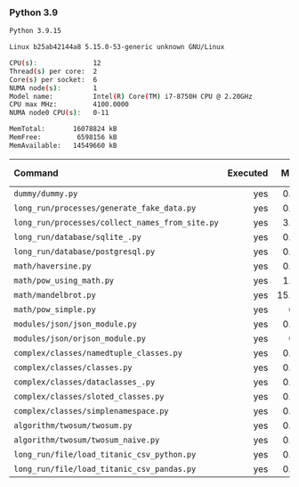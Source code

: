### **Python 3.9**

```bash
Python 3.9.15

Linux b25ab42144a8 5.15.0-53-generic unknown GNU/Linux

CPU(s):              12
Thread(s) per core:  2
Core(s) per socket:  6
NUMA node(s):        1
Model name:          Intel(R) Core(TM) i7-8750H CPU @ 2.20GHz
CPU max MHz:         4100.0000
NUMA node0 CPU(s):   0-11

MemTotal:       16078824 kB
MemFree:         6598156 kB
MemAvailable:   14549660 kB
```

| Command | Executed | Mean [s] | Stddev [s] | Median [s] | Min [s] | Max [s] | Memory [MB] |
|:---|---:|---:|---:|---:|---:|---:|---:|
| `dummy/dummy.py` | yes | 0.02961 | 0.00053 | 0.02965 | 0.0288 | 0.03067 | 22.68867 |
| `long_run/processes/generate_fake_data.py` | yes | 0.79788 | 0.01552 | 0.79378 | 0.78566 | 0.83823 | 68.22773 |
| `long_run/processes/collect_names_from_site.py` | yes | 3.50393 | 0.94225 | 3.55265 | 2.11588 | 5.01346 | 45.09766 |
| `long_run/database/sqlite_.py` | yes | 0.58194 | 0.00196 | 0.58193 | 0.57927 | 0.58628 | 65.84609 |
| `long_run/database/postgresql.py` | yes | 0.15405 | 0.00081 | 0.15389 | 0.15278 | 0.15549 | 26.31055 |
| `math/haversine.py` | yes | 0.59411 | 0.01572 | 0.59188 | 0.57179 | 0.62062 | 22.43242 |
| `math/pow_using_math.py` | yes | 1.40951 | 0.04596 | 1.39687 | 1.36404 | 1.50642 | 22.21797 |
| `math/mandelbrot.py` | yes | 15.21169 | 0.3639 | 15.02875 | 14.86413 | 15.8278 | 35.45469 |
| `math/pow_simple.py` | yes | 0.4146 | 0.0025 | 0.4135 | 0.41222 | 0.41977 | 22.46172 |
| `modules/json/json_module.py` | yes | 0.36501 | 0.00594 | 0.36427 | 0.35633 | 0.37334 | 21.71484 |
| `modules/json/orjson_module.py` | yes | 0.2379 | 0.00467 | 0.23666 | 0.23395 | 0.25035 | 23.39648 |
| `complex/classes/namedtuple_classes.py` | yes | 0.08961 | 0.00152 | 0.08935 | 0.08832 | 0.09367 | 22.77695 |
| `complex/classes/classes.py` | yes | 0.04119 | 0.0005 | 0.0412 | 0.0404 | 0.04215 | 21.62656 |
| `complex/classes/dataclasses_.py` | yes | 0.12243 | 0.00023 | 0.12237 | 0.12221 | 0.12291 | 22.85508 |
| `complex/classes/sloted_classes.py` | yes | 0.04144 | 0.00013 | 0.04142 | 0.04129 | 0.04175 | 22.52266 |
| `complex/classes/simplenamespace.py` | yes | 0.04571 | 0.00481 | 0.04423 | 0.04386 | 0.05939 | 22.56836 |
| `algorithm/twosum/twosum.py` | yes | 0.07937 | 0.00141 | 0.07877 | 0.07807 | 0.08137 | 21.61094 |
| `algorithm/twosum/twosum_naive.py` | yes | 0.07899 | 0.0007 | 0.07877 | 0.07803 | 0.08039 | 22.4668 |
| `long_run/file/load_titanic_csv_python.py` | yes | 0.07129 | 0.00091 | 0.07134 | 0.06984 | 0.07266 | 22.0793 |
| `long_run/file/load_titanic_csv_pandas.py` | yes | 0.63157 | 0.00883 | 0.62839 | 0.62509 | 0.65465 | 65.11328 |
